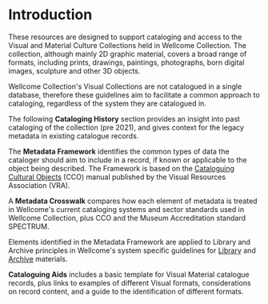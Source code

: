 # Introduction

These resources are designed to support cataloging and access to the Visual and Material Culture Collections held in Wellcome Collection. The collection, although mainly 2D graphic material, covers a broad range of formats, including prints, drawings, paintings, photographs, born digital images, sculpture and other 3D objects.

Wellcome Collection's Visual Collections are not catalogued in a single database, therefore these guidelines aim to facilitate a common approach to cataloging, regardless of the system they are catalogued in.

The following **Cataloging History** section provides an insight into past cataloging of the collection (pre 2021), and gives context for the legacy metadata in existing catalogue records.

The **Metadata Framework** identifies the common types of data the cataloger should aim to include in a record, if known or applicable to the object being described. The Framework is based on the [Cataloguing Cultural Objects](https://www.vraweb.org/cco) (CCO) manual published by the Visual Resources Association (VRA).

A **Metadata Crosswalk** compares how each element of metadata is treated in Wellcome's current cataloging systems and sector standards used in Wellcome Collection, plus CCO and the Museum Accreditation standard SPECTRUM.

Elements identified in the Metadata Framework are applied to Library and Archive principles in Wellcome's system specific guidelines for [Library](https://docs.wellcomecollection.org/library-cataloguing/) and [Archive](https://docs.wellcomecollection.org/archive-cataloguing/) materials.&#x20;

**Cataloguing Aids** includes a basic template for Visual Material catalogue records, plus links to examples of different Visual formats, considerations on record content, and a guide to the identification of different formats.&#x20;

